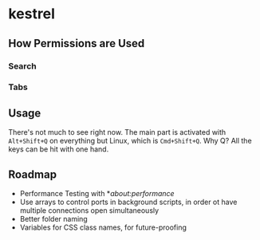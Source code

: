 # kestrel

## How Permissions are Used

### Search

### Tabs

## Usage

There's not much to see right now.  The main part is activated with `Alt+Shift+Q` on everything but Linux, which is `Cmd+Shift+Q`.  Why Q?  All the keys can be hit with one hand.

## Roadmap

+ Performance Testing with **about:performance*
+ Use arrays to control ports in background scripts, in order ot have multiple connections open simultaneously
+ Better folder naming
+ Variables for CSS class names, for future-proofing
